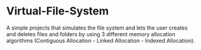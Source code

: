 # Virtual-File-System
A simple projects that simulates the file system and lets the user creates and deletes files and folders by using 3 different memory allocation algorithms  (Contiguous Allocation - Linked Allocation - Indexed Allocation).
